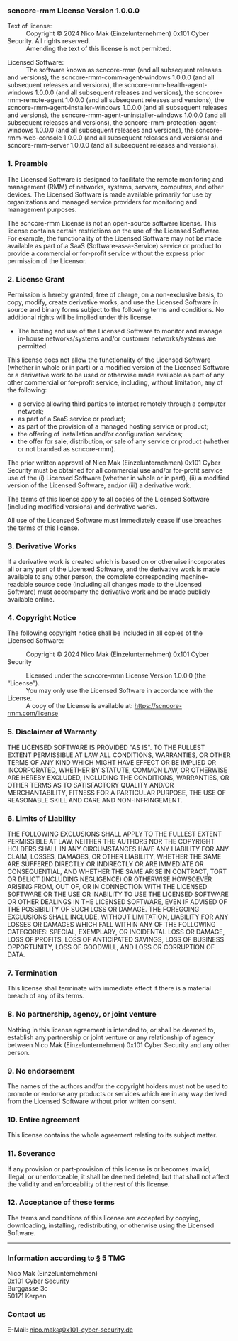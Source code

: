 ### scncore-rmm License Version 1.0.0.0

Text of license:  
&emsp;&emsp;&emsp;Copyright © 2024 Nico Mak (Einzelunternehmen) 0x101 Cyber Security. All rights reserved.  
&emsp;&emsp;&emsp;Amending the text of this license is not permitted.

Licensed Software:  
&emsp;&emsp;&emsp;The software known as scncore-rmm (and all subsequent releases and versions), the scncore-rmm-comm-agent-windows 1.0.0.0 (and all subsequent releases and versions), the scncore-rmm-health-agent-windows 1.0.0.0 (and all subsequent releases and versions), the scncore-rmm-remote-agent 1.0.0.0 (and all subsequent releases and versions), the scncore-rmm-agent-installer-windows 1.0.0.0 (and all subsequent releases and versions), the scncore-rmm-agent-uninstaller-windows 1.0.0.0 (and all subsequent releases and versions), the scncore-rmm-protection-agent-windows 1.0.0.0 (and all subsequent releases and versions), the scncore-rmm-web-console 1.0.0.0 (and all subsequent releases and versions) and scncore-rmm-server 1.0.0.0 (and all subsequent releases and versions).

### 1. Preamble
The Licensed Software is designed to facilitate the remote monitoring and management (RMM) of networks, systems, servers, computers, and other devices. The Licensed Software is made available primarily for use by organizations and managed service providers for monitoring and management purposes.

The scncore-rmm License is not an open-source software license. This license contains certain restrictions on the use of the Licensed Software. For example, the functionality of the Licensed Software may not be made available as part of a SaaS (Software-as-a-Service) service or product to provide a commercial or for-profit service without the express prior permission of the Licensor.

### 2. License Grant
Permission is hereby granted, free of charge, on a non-exclusive basis, to copy, modify, create derivative works, and use the Licensed Software in source and binary forms subject to the following terms and conditions. No additional rights will be implied under this license.

* The hosting and use of the Licensed Software to monitor and manage in-house networks/systems and/or customer networks/systems are permitted.

This license does not allow the functionality of the Licensed Software (whether in whole or in part) or a modified version of the Licensed Software or a derivative work to be used or otherwise made available as part of any other commercial or for-profit service, including, without limitation, any of the following:
* a service allowing third parties to interact remotely through a computer network;
* as part of a SaaS service or product;
* as part of the provision of a managed hosting service or product;
* the offering of installation and/or configuration services;
* the offer for sale, distribution, or sale of any service or product (whether or not branded as scncore-rmm).

The prior written approval of Nico Mak (Einzelunternehmen) 0x101 Cyber Security must be obtained for all commercial use and/or for-profit service use of the (i) Licensed Software (whether in whole or in part), (ii) a modified version of the Licensed Software, and/or (iii) a derivative work.

The terms of this license apply to all copies of the Licensed Software (including modified versions) and derivative works.

All use of the Licensed Software must immediately cease if use breaches the terms of this license.

### 3. Derivative Works
If a derivative work is created which is based on or otherwise incorporates all or any part of the Licensed Software, and the derivative work is made available to any other person, the complete corresponding machine-readable source code (including all changes made to the Licensed Software) must accompany the derivative work and be made publicly available online.

### 4. Copyright Notice
The following copyright notice shall be included in all copies of the Licensed Software:

&emsp;&emsp;&emsp;Copyright © 2024 Nico Mak (Einzelunternehmen) 0x101 Cyber Security

&emsp;&emsp;&emsp;Licensed under the scncore-rmm License Version 1.0.0.0 (the “License”).  
&emsp;&emsp;&emsp;You may only use the Licensed Software in accordance with the License.  
&emsp;&emsp;&emsp;A copy of the License is available at: https://scncore-rmm.com/license

### 5. Disclaimer of Warranty
THE LICENSED SOFTWARE IS PROVIDED "AS IS". TO THE FULLEST EXTENT PERMISSIBLE AT LAW ALL CONDITIONS, WARRANTIES, OR OTHER TERMS OF ANY KIND WHICH MIGHT HAVE EFFECT OR BE IMPLIED OR INCORPORATED, WHETHER BY STATUTE, COMMON LAW, OR OTHERWISE ARE HEREBY EXCLUDED, INCLUDING THE CONDITIONS, WARRANTIES, OR OTHER TERMS AS TO SATISFACTORY QUALITY AND/OR MERCHANTABILITY, FITNESS FOR A PARTICULAR PURPOSE, THE USE OF REASONABLE SKILL AND CARE AND NON-INFRINGEMENT.

### 6. Limits of Liability
THE FOLLOWING EXCLUSIONS SHALL APPLY TO THE FULLEST EXTENT PERMISSIBLE AT LAW. NEITHER THE AUTHORS NOR THE COPYRIGHT HOLDERS SHALL IN ANY CIRCUMSTANCES HAVE ANY LIABILITY FOR ANY CLAIM, LOSSES, DAMAGES, OR OTHER LIABILITY, WHETHER THE SAME ARE SUFFERED DIRECTLY OR INDIRECTLY OR ARE IMMEDIATE OR CONSEQUENTIAL, AND WHETHER THE SAME ARISE IN CONTRACT, TORT OR DELICT (INCLUDING NEGLIGENCE) OR OTHERWISE HOWSOEVER ARISING FROM, OUT OF, OR IN CONNECTION WITH THE LICENSED SOFTWARE OR THE USE OR INABILITY TO USE THE LICENSED SOFTWARE OR OTHER DEALINGS IN THE LICENSED SOFTWARE, EVEN IF ADVISED OF THE POSSIBILITY OF SUCH LOSS OR DAMAGE. THE FOREGOING EXCLUSIONS SHALL INCLUDE, WITHOUT LIMITATION, LIABILITY FOR ANY LOSSES OR DAMAGES WHICH FALL WITHIN ANY OF THE FOLLOWING CATEGORIES: SPECIAL, EXEMPLARY, OR INCIDENTAL LOSS OR DAMAGE, LOSS OF PROFITS, LOSS OF ANTICIPATED SAVINGS, LOSS OF BUSINESS OPPORTUNITY, LOSS OF GOODWILL, AND LOSS OR CORRUPTION OF DATA.

### 7. Termination
This license shall terminate with immediate effect if there is a material breach of any of its terms.

### 8. No partnership, agency, or joint venture
Nothing in this license agreement is intended to, or shall be deemed to, establish any partnership or joint venture or any relationship of agency between Nico Mak (Einzelunternehmen) 0x101 Cyber Security and any other person.

### 9. No endorsement
The names of the authors and/or the copyright holders must not be used to promote or endorse any products or services which are in any way derived from the Licensed Software without prior written consent.

### 10. Entire agreement
This license contains the whole agreement relating to its subject matter.

### 11. Severance
If any provision or part-provision of this license is or becomes invalid, illegal, or unenforceable, it shall be deemed deleted, but that shall not affect the validity and enforceability of the rest of this license.

### 12. Acceptance of these terms
The terms and conditions of this license are accepted by copying, downloading, installing, redistributing, or otherwise using the Licensed Software.

---

### Information according to § 5 TMG

Nico Mak (Einzelunternehmen)  
0x101 Cyber Security  
Burggasse 3c  
50171 Kerpen

### Contact us

E-Mail: nico.mak@0x101-cyber-security.de
